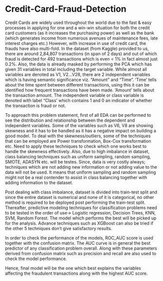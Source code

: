 # Credit-Card-Fraud-Detection

Credit Cards are widely used throughout the world due to the fast & easy processes in applying for one and a win-win situation for both the credit card customers (as it increases the purchasing power) as well as the bank (which generates income from numerous avenues of maintenance fees, late interest charges etc.) However, with increase in use of credit card, the frauds have also multi-fold.
In the dataset (from Kaggle) provided to us, there are around 2,84,807 transactions (in span of 2 days) and out of which fraud is detected for 492 transactions which is even < 1% in fact almost just 0.2%. Also, the data is already masked by performing the PCA which has given 31 variables in total including the target variable. While almost all variables are denoted as V1, V2…V28, there are 2 independent variables which is having semantic significance viz. “Amount” and “Time”. ‘Time’ tells about the time spent between different transactions, using this it can be identified how frequent transactions have been made. ‘Amount’ tells about the transaction amount. The independent variable or class variable is denoted with label “Class’ which contains 1 and 0 an indicator of whether the transaction is fraud or not.

To approach this problem statement, first of all EDA can be performed to see the distribution and relationship between the dependent and independent variables. Some of the variables such as V6, V8 are showing skewness and it has to be handled as it has a negative impact on building a good model. To deal with the skewness/outliers, some of the techniques that can be employed are Power transformation, Box-Cox transformation etc. Need to apply these techniques to check which one works best to handle the skewness effectively. Also, due to high imbalance in dataset, class balancing techniques such as uniform sampling, random sampling, SMOTE, ADASYN etc. will be testes. Since, data is very costly always; techniques which are not adding new information or not adding value to the data will not be used. It means that uniform sampling and random sampling might not be a real contender to assist in class balancing together with adding information to the dataset.

Post dealing with class imbalance, dataset is divided into train-test split and since the entire dataset is numerical and none of it is categorical, no other method is required to be deployed post performing the train-test split. Thereafter, predictive modeling techniques for classification problems need to be tested in the order of use-> Logistic regression, Decision Trees, KNN, SVM, Random Forest. The model which performs the best will be picked up for the analysis. Advance techniques such as XGBoost can also be tried if the other 5 techniques don’t give satisfactory results.

In order to check the performance of the models, ROC_AUC score is used together with the confusion matrix. The AUC curve is in general the best predictor of any classification problem overall. Along with these parameters derived from confusion matrix such as precision and recall are also used to check the model performance.

Hence, final model will be the one which best explains the variables affecting the fraudulent transactions along with the highest AUC score.
